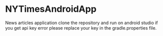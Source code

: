 # NYTimesAndroidApp
News articles application
clone the repository and run on android studio
if you get api key error please replace your key in the gradle.properties file.
